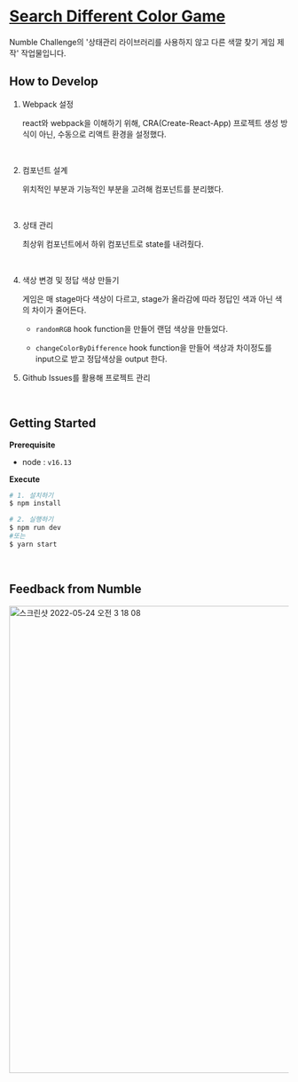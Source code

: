 # [Search Different Color Game](https://search-different-color-game.vercel.app/)

Numble Challenge의 '상태관리 라이브러리를 사용하지 않고
다른 색깔 찾기 게임 제작' 작업물입니다.

## How to Develop

1. Webpack 설정

   react와 webpack을 이해하기 위해, CRA(Create-React-App) 프로젝트 생성 방식이 아닌, 수동으로 리액트 환경을 설정했다.

   <br/>

2. 컴포넌트 설계

   위치적인 부분과 기능적인 부분을 고려해 컴포넌트를 분리했다.

   <br/>

3. 상태 관리

   최상위 컴포넌트에서 하위 컴포넌트로 state를 내려줬다.

   <br/>

4. 색상 변경 및 정답 색상 만들기

   게임은 매 stage마다 색상이 다르고, stage가 올라감에 따라 정답인 색과 아닌 색의 차이가 줄어든다.

   - `randomRGB` hook function을 만들어 랜덤 색상을 만들었다.

   - `changeColorByDifference` hook function을 만들어 색상과 차이정도를 input으로 받고 정답색상을 output 한다.

5. Github Issues를 활용해 프로젝트 관리

<br/>

## Getting Started

**Prerequisite**

- node : `v16.13`

**Execute**

```bash
# 1. 설치하기
$ npm install

# 2. 실행하기
$ npm run dev
#또는
$ yarn start
```

<br/>

## Feedback from Numble

<img width="842" alt="스크린샷 2022-05-24 오전 3 18 08" src="https://user-images.githubusercontent.com/54584063/169882219-c3d37489-a4c3-4731-b39e-a04ced43004d.png">
